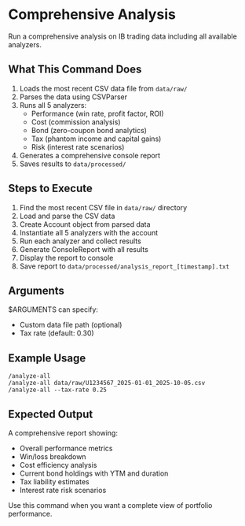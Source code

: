 # Comprehensive Analysis

Run a comprehensive analysis on IB trading data including all available analyzers.

## What This Command Does

1. Loads the most recent CSV data file from `data/raw/`
2. Parses the data using CSVParser
3. Runs all 5 analyzers:
   - Performance (win rate, profit factor, ROI)
   - Cost (commission analysis)
   - Bond (zero-coupon bond analytics)
   - Tax (phantom income and capital gains)
   - Risk (interest rate scenarios)
4. Generates a comprehensive console report
5. Saves results to `data/processed/`

## Steps to Execute

1. Find the most recent CSV file in `data/raw/` directory
2. Load and parse the CSV data
3. Create Account object from parsed data
4. Instantiate all 5 analyzers with the account
5. Run each analyzer and collect results
6. Generate ConsoleReport with all results
7. Display the report to console
8. Save report to `data/processed/analysis_report_[timestamp].txt`

## Arguments

$ARGUMENTS can specify:
- Custom data file path (optional)
- Tax rate (default: 0.30)

## Example Usage

```
/analyze-all
/analyze-all data/raw/U1234567_2025-01-01_2025-10-05.csv
/analyze-all --tax-rate 0.25
```

## Expected Output

A comprehensive report showing:
- Overall performance metrics
- Win/loss breakdown
- Cost efficiency analysis
- Current bond holdings with YTM and duration
- Tax liability estimates
- Interest rate risk scenarios

Use this command when you want a complete view of portfolio performance.

